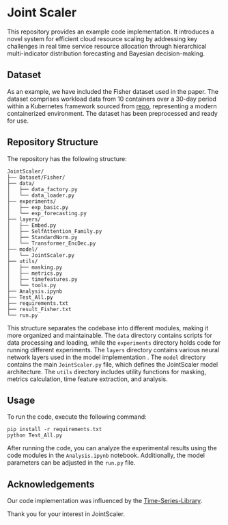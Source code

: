 # Joint Scaler

This repository provides an example code implementation. It introduces a novel system for efficient cloud resource scaling by addressing key challenges in real time service resource allocation through hierarchical multi-indicator distribution forecasting and Bayesian decision-making.

## Dataset

As an example, we have included the Fisher dataset used in the paper. The dataset comprises workload data from 10 containers over a 30-day period within a Kubernetes framework sourced from [repo](https://github.com/chrisliu1995/Fisher-model/tree/master), representing a modern containerized environment. The dataset has been preprocessed and ready for use.

## Repository Structure

The repository has the following structure:

```
JointScaler/
├── Dataset/Fisher/
├── data/
│   ├── data_factory.py
│   └── data_loader.py
├── experiments/
│   ├── exp_basic.py
│   └── exp_forecasting.py
├── layers/
│   ├── Embed.py
│   ├── SelfAttention_Family.py
│   ├── StandardNorm.py
│   └── Transformer_EncDec.py
├── model/
│   └── JointScaler.py
├── utils/
│   ├── masking.py
│   ├── metrics.py
│   ├── timefeatures.py
│   └── tools.py
├── Analysis.ipynb
├── Test_All.py
├── requirements.txt
├── result_Fisher.txt
└── run.py
```

This structure separates the codebase into different modules, making it more organized and maintainable. The `data` directory contains scripts for data processing and loading, while the `experiments` directory holds code for running different experiments. The `layers` directory contains various neural network layers used in the model implementation . The `model` directory contains the main `JointScaler.py` file, which defines the JointScaler model architecture. The `utils` directory includes utility functions for masking, metrics calculation, time feature extraction, and analysis.

## Usage

To run the code, execute the following command:

```
pip install -r requirements.txt
python Test_All.py
```

After running the code, you can analyze the experimental results using the code modules in the `Analysis.ipynb` notebook. Additionally, the model parameters can be adjusted in the `run.py` file.

## Acknowledgements

Our code implementation was influenced by the [Time-Series-Library](https://github.com/thuml/Time-Series-Library).

Thank you for your interest in JointScaler.
